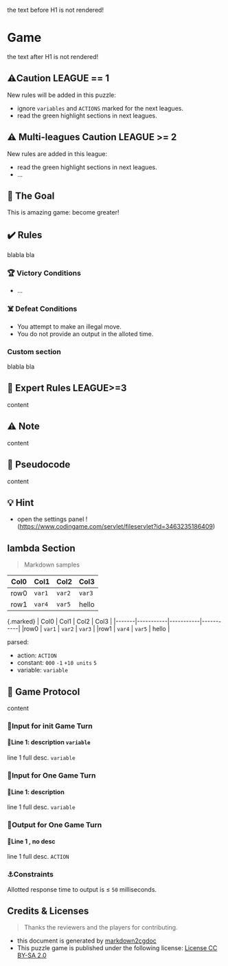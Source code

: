 the text before H1 is not rendered!

# Game

the text after H1 is not rendered!

## ⚠️Caution LEAGUE == 1

New rules will be added in this puzzle:

* ignore `variables` and `ACTIONS` marked for the next leagues.
* read the green highlight sections in next leagues.

## ⚠️ Multi-leagues Caution LEAGUE >= 2


New rules are added in this league:

* read the green highlight sections in next leagues.
* ...

## 🎯 The Goal

This is amazing game: become greater!

## ✔️ Rules

blabla bla

### 🏆 Victory Conditions

* ...

### ☠️ Defeat Conditions

* You attempt to make an illegal move.
* You do not provide an output in the alloted time.

### Custom section

blabla bla

## 🐯 Expert Rules LEAGUE>=3

content

## ⚠️ Note

content

## 📝 Pseudocode

content

## 💡 Hint

* open the settings panel !(https://www.codingame.com/servlet/fileservlet?id=3463235186409)

## lambda Section

> Markdown samples

| Col0  | Col1      | Col2      | Col3      |
|-------|-----------|-----------|-----------|
|row0   | `var1`    | `var2`    | `var3`    |
|row1   | `var4`    | `var5`    | hello     |

{.marked}
| Col0  | Col1      | Col2      | Col3      |
|-------|-----------|-----------|-----------|
|row0   | `var1`    | `var2`    | `var3`    |
|row1   | `var4`    | `var5`    | hello     |


parsed:

* action: `ACTION`
* constant: `000` `-1` `+10 units` `5` 
* variable: `variable`

## 🧾 Game Protocol

content

### 👀Input for init Game Turn

#### 📑Line 1: description `variable`

line 1 full desc. `variable`


### 👀Input for One Game Turn

#### 📑Line 1: description

line 1 full desc. `variable`

### 💬Output for One Game Turn

#### 📑Line 1 , no desc

line 1 full desc. `ACTION`

### ⚓Constraints

Allotted response time to output is ≤ `50` milliseconds.

## Credits & Licenses

> Thanks the reviewers and the players for contributing.

* this document is generated by [markdown2cgdoc](https://github.com/marcgardent/markdown2cgdoc)
* This puzzle game is published under the following license: [License CC BY-SA 2.0](https://creativecommons.org/licenses/by-sa/2.0/)
